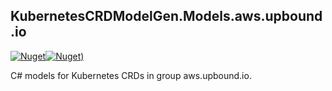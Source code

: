 ## KubernetesCRDModelGen.Models.aws.upbound.io
[![Nuget](https://img.shields.io/nuget/vpre/KubernetesCRDModelGen.Models.aws.upbound.io.svg?style=flat-square)](https://www.nuget.org/packages/KubernetesCRDModelGen.Models.aws.upbound.io)[![Nuget)](https://img.shields.io/nuget/dt/KubernetesCRDModelGen.Models.aws.upbound.io.svg?style=flat-square)](https://www.nuget.org/packages/KubernetesCRDModelGen.Models.aws.upbound.io)

C# models for Kubernetes CRDs in group aws.upbound.io.